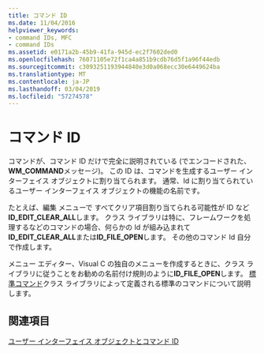 ```yaml
---
title: コマンド ID
ms.date: 11/04/2016
helpviewer_keywords:
- command IDs, MFC
- command IDs
ms.assetid: e0171a2b-45b9-41fa-945d-ec2f7602ded0
ms.openlocfilehash: 76071105e72f1ca4a851b9cdb76d5f1a96f44edb
ms.sourcegitcommit: c3093251193944840e3d0a068ecc30e6449624ba
ms.translationtype: MT
ms.contentlocale: ja-JP
ms.lasthandoff: 03/04/2019
ms.locfileid: "57274578"
---
```

# <a name="command-ids"></a>コマンド ID

コマンドが、コマンド ID だけで完全に説明されている (でエンコードされた、 **WM_COMMAND**メッセージ)。 この ID は、コマンドを生成するユーザー インターフェイス オブジェクトに割り当てられます。 通常、Id に割り当てられているユーザー インターフェイス オブジェクトの機能の名前です。

たとえば、編集 メニューで すべてクリア項目割り当てられる可能性が ID など**ID_EDIT_CLEAR_ALL**します。 クラス ライブラリは特に、フレームワークを処理するなどのコマンドの場合、何らかの Id が組み込まれて**ID_EDIT_CLEAR_ALL**または**ID_FILE_OPEN**します。 その他のコマンド Id 自分で作成します。

メニュー エディター、Visual C の独自のメニューを作成するときに、クラス ライブラリに従うことをお勧めの名前付け規則のように**ID_FILE_OPEN**します。 [標準コマンド](../mfc/standard-commands.md)クラス ライブラリによって定義される標準のコマンドについて説明します。

## <a name="see-also"></a>関連項目

[ユーザー インターフェイス オブジェクトとコマンド ID](../mfc/user-interface-objects-and-command-ids.md)
